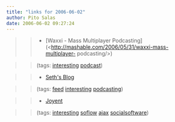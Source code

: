 ```yaml
---
title: "links for 2006-06-02"
author: Pito Salas
date: 2006-06-02 09:27:24
---
```


>>

>>   * [Waxxi - Mass Multiplayer
Podcasting](<http://mashable.com/2006/05/31/waxxi-mass-multiplayer-
podcasting/>)

>>

>> (tags: [interesting](<http://del.icio.us/pitosalas/interesting>)
[podcast](<http://del.icio.us/pitosalas/podcast>))

>>

>>   * [Seth's Blog](<http://sethgodin.typepad.com/seths_blog/index.rdf>)

>>

>> (tags: [feed](<http://del.icio.us/pitosalas/feed>)
[interesting](<http://del.icio.us/pitosalas/interesting>)
[podcasting](<http://del.icio.us/pitosalas/podcasting>))

>>

>>   * [Joyent](<http://joyent.com/>)

>>

>> (tags: [interesting](<http://del.icio.us/pitosalas/interesting>)
[soflow](<http://del.icio.us/pitosalas/soflow>)
[ajax](<http://del.icio.us/pitosalas/ajax>)
[socialsoftware](<http://del.icio.us/pitosalas/socialsoftware>))

>>

>>


